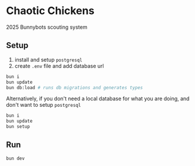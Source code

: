 # Chaotic Chickens

2025 Bunnybots scouting system

## Setup

1. install and setup `postgresql`
2. create `.env` file and add database url

```bash
bun i
bun update
bun db:load # runs db migrations and generates types
```

Alternatively, if you don't need a local database for what you are doing, and don't want to setup `postgresql`

```bash
bun i
bun update
bun setup
```

## Run

```bash
bun dev
```
